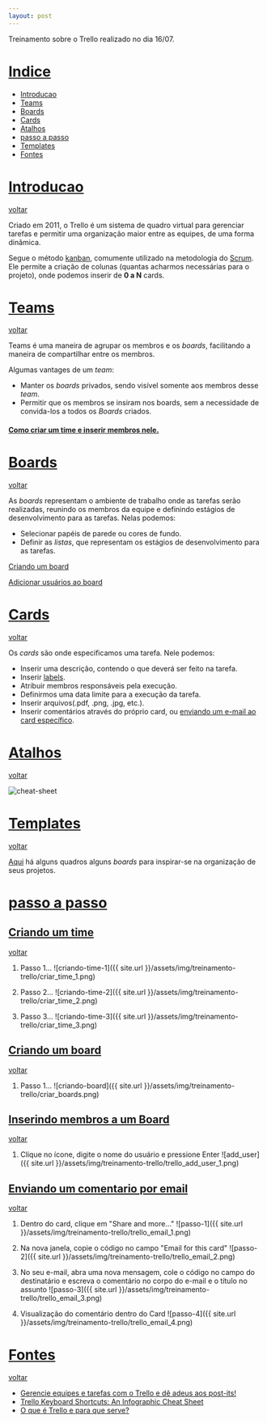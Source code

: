 ```yaml
---
layout: post
---
```

Treinamento sobre o Trello realizado no dia 16/07.

# [Indice][indice]
* [Introducao][Introducao]
* [Teams][Teams]
* [Boards][Boards]
* [Cards][Cards]
* [Atalhos][Atalhos]
* [passo a passo][passo-a-passo]
* [Templates][templates]
* [Fontes][Fontes]


# [Introducao][Introducao]
[voltar][Voltar]

Criado em 2011, o Trello é um sistema de quadro virtual para gerenciar tarefas e permitir uma organização maior entre as equipes, de uma forma dinâmica.

Segue o método [kanban][kanban], comumente utilizado na metodologia do [Scrum][scrum]. Ele permite a criação de colunas (quantas acharmos necessárias para o projeto),
onde podemos inserir de **0 a N** cards.

# [Teams][Teams]
[voltar][Voltar]

Teams é uma maneira de agrupar os membros e os *boards*, facilitando a maneira de compartilhar entre os membros.

Algumas vantages de um *team*:
* Manter os *boards* privados, sendo visível somente aos membros desse *team*.
* Permitir que os membros se insiram nos boards, sem a necessidade de convida-los a todos os *Boards* criados.

#### [Como criar um time e inserir membros nele.][criando-um-time]


# [Boards][Boards]
[voltar][Voltar]

As *boards* representam o ambiente de trabalho onde as tarefas serão realizadas, reunindo os membros da equipe e definindo estágios de desenvolvimento para as tarefas. Nelas podemos:
* Selecionar papéis de parede ou cores de fundo.
* Definir as *listas*, que representam os estágios de desenvolvimento para as tarefas.

[Criando um board][criando-um-board]

[Adicionar usuários ao board][inserindo-membros-a-um-board]

# [Cards][Cards]
[voltar][Voltar]

Os *cards* são onde especificamos uma tarefa. Nele podemos:
* Inserir uma descrição, contendo o que deverá ser feito na tarefa.
* Inserir [labels][labels-ref].
* Atribuir membros responsáveis pela execução.
* Definirmos uma data limite para a execução da tarefa.
* Inserir arquivos(.pdf, .png, .jpg, etc.).
* Inserir comentários através do próprio card, ou [enviando um e-mail ao card específico][enviando-um-comentario-por-email].

# [Atalhos][atalhos]
[voltar][Voltar]

![cheat-sheet][cheat-sheet-trello]

# [Templates][templates]
[voltar][Voltar]

[Aqui][trello-boards] há alguns quadros alguns *boards* para inspirar-se na organização de seus projetos.


# [passo a passo][passo-a-passo]

## [Criando um time][criando-um-time]
[voltar][Teams]

1. Passo 1...
![criando-time-1]({{ site.url }}/assets/img/treinamento-trello/criar_time_1.png)

2. Passo 2...
![criando-time-2]({{ site.url }}/assets/img/treinamento-trello/criar_time_2.png)

3. Passo 3...
![criando-time-3]({{ site.url }}/assets/img/treinamento-trello/criar_time_3.png)

## [Criando um board][criando-um-board]
[voltar][Boards]
1. Passo 1...
![criando-board]({{ site.url }}/assets/img/treinamento-trello/criar_boards.png)

## [Inserindo membros a um Board][inserindo-membros-a-um-board]
[voltar][Boards]

1. Clique no ícone, digite o nome do usuário e pressione Enter
![add_user]({{ site.url }}/assets/img/treinamento-trello/trello_add_user_1.png)

## [Enviando um comentario por email][enviando-um-comentario-por-email]
[voltar][Cards]

1. Dentro do card, clique em "Share and more..."
![passo-1]({{ site.url }}/assets/img/treinamento-trello/trello_email_1.png)

2. Na nova janela, copie o código no campo "Email for this card"
![passo-2]({{ site.url }}/assets/img/treinamento-trello/trello_email_2.png)

3. No seu e-mail, abra uma nova mensagem, cole o código no campo do destinatário e escreva o comentário no corpo do e-mail e o título no assunto
![passo-3]({{ site.url }}/assets/img/treinamento-trello/trello_email_3.png)

4. Visualização do comentário dentro do Card
![passo-4]({{ site.url }}/assets/img/treinamento-trello/trello_email_4.png)



# [Fontes][fontes]
[voltar][Voltar]

* [Gerencie equipes e tarefas com o Trello e dê adeus aos post-its!][canaltech]
* [Trello Keyboard Shortcuts: An Infographic Cheat Sheet][cheat-sheet-ref]
* [O que é Trello e para que serve?][daprafazer-ref]

[Indice]: #indice
[Introducao]: #introducao
[Cards]: #cards
[Voltar]: #indice
[Atalhos]: #atalhos
[Fontes]: #fontes
[Templates]: #templates
[passo-a-passo]: #passo-a-passo
[enviando-um-comentario-por-email]: #enviando-um-comentario-por-email
[inserindo-membros-a-um-board]: #inserindo-membros-a-um-board
[criando-um-time]: #criando-um-time
[criando-um-board]: #criando-um-board
[Boards]: #boards
[Teams]: #teams

[kanban]: https://pt.wikipedia.org/wiki/Kanban
[scrum]: http://br.blog.trello.com/scrum-metodologia-agil/
[canaltech]: https://canaltech.com.br/utilitarios/gerencie-equipes-e-tarefas-com-o-trello-e-de-adeus-aos-post-its/
[cheat-sheet-trello]: https://blog.trello.com/hs-fs/hubfs/keyboard-shortcuts-fixedspacing.jpg?t=1531167737235&width=647&name=keyboard-shortcuts-fixedspacing.jpg
[cheat-sheet-ref]: https://blog.trello.com/trello-keyboard-shortcuts-infographic
[daprafazer-ref]: http://www.daparafazer.com.br/trello/
[labels-ref]: https://help.trello.com/article/797-adding-labels-to-cards
[trello-boards]: https://trello.com/inspiration
